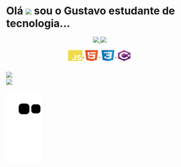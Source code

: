 ## <h1 align="left">Olá <img src="https://raw.githubusercontent.com/kaueMarques/kaueMarques/master/hi.gif" height="30px"> sou o Gustavo estudante de tecnologia...</h1>

<div align="center">
  <a href="https://github.com/GustavoRolo">
  <img height="180em" src="https://github-readme-stats.vercel.app/api?username=GustavoRolo&show_icons=true&theme=dracula&include_all_commits=true&count_private=true"/>
  <img height="180em" src="https://github-readme-stats.vercel.app/api/top-langs/?username=GustavoRolo&layout=compact&langs_count=7&theme=dracula"/>
</div>

<div style="display: inline_block" align="center"><br>
  <img align="center" alt="Rafa-Js" height="30" width="40" src="https://raw.githubusercontent.com/devicons/devicon/master/icons/javascript/javascript-plain.svg">
  <img align="center" alt="Rafa-HTML" height="30" width="40" src="https://raw.githubusercontent.com/devicons/devicon/master/icons/html5/html5-original.svg">
  <img align="center" alt="Rafa-CSS" height="30" width="40" src="https://raw.githubusercontent.com/devicons/devicon/master/icons/css3/css3-original.svg">
  <img align="center" alt="Rafa-Csharp" height="30" width="40" src="https://raw.githubusercontent.com/devicons/devicon/master/icons/csharp/csharp-original.svg">
</div>
 
##
<div style="display: inline"><a href = "mailto:gustavohenriquerolo2001@gmail.com"><img src="https://img.shields.io/badge/-Gmail-%23333?style=for-the-badge&logo=gmail&logoColor=white" target="_blank"></a></div>

<div style="display: inline><a href="https://br.linkedin.com/in/gustavo-henrique-santos-faria-rolo-2988581b0" target="_blank"><img src="https://img.shields.io/badge/-LinkedIn-%230077B5?style=for-the-badge&logo=linkedin&logoColor=white" target="_blank"></a> </div>

  ![Snake animation](https://github.com/rafaballerini/rafaballerini/blob/output/github-contribution-grid-snake.svg)
 
</div>
